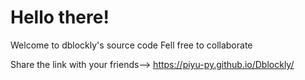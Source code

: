 # Hello there!
Welcome to dblockly's source code
Fell free to collaborate

 Share the link with your friends--> https://piyu-py.github.io/Dblockly/